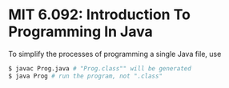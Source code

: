 # MIT 6.092: Introduction To Programming In Java
To simplify the processes of programming a single Java file, use
```bash
$ javac Prog.java # "Prog.class"" will be generated
$ java Prog # run the program, not ".class"
```
